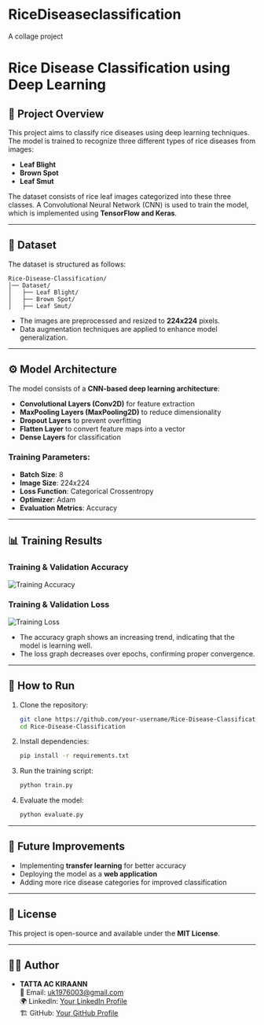 # RiceDiseaseclassification
A collage project
# Rice Disease Classification using Deep Learning

## 📌 Project Overview
This project aims to classify rice diseases using deep learning techniques. The model is trained to recognize three different types of rice diseases from images:
- **Leaf Blight**
- **Brown Spot**
- **Leaf Smut**

The dataset consists of rice leaf images categorized into these three classes. A Convolutional Neural Network (CNN) is used to train the model, which is implemented using **TensorFlow and Keras**.

---

## 📂 Dataset
The dataset is structured as follows:
```
Rice-Disease-Classification/
│── Dataset/
│   ├── Leaf Blight/
│   ├── Brown Spot/
│   ├── Leaf Smut/
```

- The images are preprocessed and resized to **224x224** pixels.
- Data augmentation techniques are applied to enhance model generalization.

---

## ⚙️ Model Architecture
The model consists of a **CNN-based deep learning architecture**:
- **Convolutional Layers (Conv2D)** for feature extraction
- **MaxPooling Layers (MaxPooling2D)** to reduce dimensionality
- **Dropout Layers** to prevent overfitting
- **Flatten Layer** to convert feature maps into a vector
- **Dense Layers** for classification

### **Training Parameters**:
- **Batch Size**: 8
- **Image Size**: 224x224
- **Loss Function**: Categorical Crossentropy
- **Optimizer**: Adam
- **Evaluation Metrics**: Accuracy

---

## 📊 Training Results
### **Training & Validation Accuracy**
![Training Accuracy](Graphs.png)

### **Training & Validation Loss**
![Training Loss](Graphs.png)

- The accuracy graph shows an increasing trend, indicating that the model is learning well.
- The loss graph decreases over epochs, confirming proper convergence.

---

## 🚀 How to Run
1. Clone the repository:
   ```sh
   git clone https://github.com/your-username/Rice-Disease-Classification.git
   cd Rice-Disease-Classification
   ```
2. Install dependencies:
   ```sh
   pip install -r requirements.txt
   ```
3. Run the training script:
   ```sh
   python train.py
   ```
4. Evaluate the model:
   ```sh
   python evaluate.py
   ```

---

## 🔧 Future Improvements
- Implementing **transfer learning** for better accuracy
- Deploying the model as a **web application**
- Adding more rice disease categories for improved classification

---

## 📜 License
This project is open-source and available under the **MIT License**.

---

## 👨‍💻 Author
- **TATTA AC KIRAANN**  
  📧 Email: uk1976003@gmail.com  
  🌍 LinkedIn: [Your LinkedIn Profile](https://www.linkedin.com/in/your-profile/)  
  🏗 GitHub: [Your GitHub Profile](https://github.com/your-username/)

